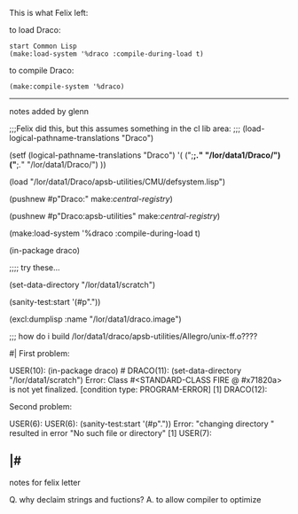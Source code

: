 This is what Felix left:

to load Draco:

	start Common Lisp
	(make:load-system '%draco :compile-during-load t)


to compile Draco:

	(make:compile-system '%draco)

----------
notes added by glenn


;;;Felix did this, but this assumes something in the cl lib area:
;;;   (load-logical-pathname-translations "Draco")

(setf (logical-pathname-translations "Draco")
  '( 
    (";**;*.*"	"/lor/data1/Draco/")
    ("**;*.*"	"/lor/data1/Draco/")
    ))

(load "/lor/data1/Draco/apsb-utilities/CMU/defsystem.lisp")

(pushnew #p"Draco:" make:*central-registry*)

(pushnew #p"Draco:apsb-utilities" make:*central-registry*)

(make:load-system '%draco :compile-during-load t)

(in-package draco)

;;;; try these...

(set-data-directory "/lor/data1/scratch")

(sanity-test:start '(#p"."))

(excl:dumplisp :name "/lor/data1/draco.image")

;;; how do i build /lor/data1/draco/apsb-utilities/Allegro/unix-ff.o????

#|
First problem:

USER(10): (in-package draco)
#<The DRACO package>
DRACO(11): (set-data-directory "/lor/data1/scratch")
Error: Class #<STANDARD-CLASS FIRE @ #x71820a> is not yet finalized.
  [condition type: PROGRAM-ERROR]
  [1] DRACO(12): 


  Second problem:

  USER(6): USER(6): (sanity-test:start '(#p"."))
Error: "changing directory " resulted in error "No such file or directory"
[1] USER(7): 





|#
--------

notes for felix letter

Q. why declaim strings and fuctions? 
A. to allow compiler to optimize


